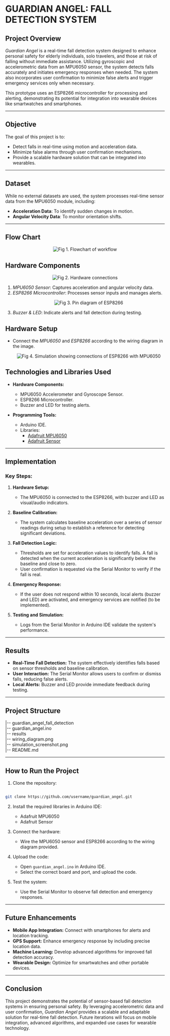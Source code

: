 # GUARDIAN ANGEL: FALL DETECTION SYSTEM

## Project Overview

*Guardian Angel* is a real-time fall detection system designed to enhance personal safety for elderly individuals, solo travelers, and those at risk of falling without immediate assistance. Utilizing gyroscopic and accelerometric data from an MPU6050 sensor, the system detects falls accurately and initiates emergency responses when needed. The system also incorporates user confirmation to minimize false alerts and trigger emergency services only when necessary.

This prototype uses an ESP8266 microcontroller for processing and alerting, demonstrating its potential for integration into wearable devices like smartwatches and smartphones.

---

## Objective

The goal of this project is to:
- Detect falls in real-time using motion and acceleration data.
- Minimize false alarms through user confirmation mechanisms.
- Provide a scalable hardware solution that can be integrated into wearables.

---

## Dataset

While no external datasets are used, the system processes real-time sensor data from the MPU6050 module, including:
- **Acceleration Data**: To identify sudden changes in motion.
- **Angular Velocity Data**: To monitor orientation shifts.

---
## Flow Chart
<p align="center">
  <img src="https://github.com/user-attachments/assets/2a48f8b7-6e63-4496-a02e-8f08e155ddf1" alt="Fig 1. Flowchart of workflow" />
</p>

## Hardware Components
<p align="center">
  <img src="https://github.com/user-attachments/assets/0fbfd0ab-2065-4f45-91f0-fe1697bc022f" alt="Fig 2. Hardware connections" />
</p>

1. *MPU6050 Sensor*: Captures acceleration and angular velocity data.
2. *ESP8266 Microcontroller*: Processes sensor inputs and manages alerts.
    <p align="center">
      <img src="https://github.com/user-attachments/assets/43b4975c-53a3-4647-9de0-d2b1674cacfc" alt="Fig 3. Pin diagram of ESP8266" />
    </p>
4. *Buzzer & LED*: Indicate alerts and fall detection during testing.
   
## Hardware Setup
   - Connect the *MPU6050* and *ESP8266* according to the wiring diagram in the image.

     <p align="center">
      <img src="https://github.com/user-attachments/assets/f28f1f37-8d50-4ee5-80f2-b99b418cc557" alt="Fig 4. Simulation showing connections of ESP8266 with MPU6050" />
     </p>

## Technologies and Libraries Used

- **Hardware Components:**
  - MPU6050 Accelerometer and Gyroscope Sensor.
  - ESP8266 Microcontroller.
  - Buzzer and LED for testing alerts.

- **Programming Tools:**
  - Arduino IDE.
  - Libraries:
    - [Adafruit MPU6050](https://github.com/adafruit/Adafruit_MPU6050)
    - [Adafruit Sensor](https://github.com/adafruit/Adafruit_Sensor)

---

## Implementation

### Key Steps:
1. **Hardware Setup:**
   - The MPU6050 is connected to the ESP8266, with buzzer and LED as visual/audio indicators.

2. **Baseline Calibration:**
   - The system calculates baseline acceleration over a series of sensor readings during setup to establish a reference for detecting significant deviations.

3. **Fall Detection Logic:**
   - Thresholds are set for acceleration values to identify falls. A fall is detected when the current acceleration is significantly below the baseline and close to zero.
   - User confirmation is requested via the Serial Monitor to verify if the fall is real.

4. **Emergency Response:**
   - If the user does not respond within 10 seconds, local alerts (buzzer and LED) are activated, and emergency services are notified (to be implemented).

5. **Testing and Simulation:**
   - Logs from the Serial Monitor in Arduino IDE validate the system's performance.

---

## Results

- **Real-Time Fall Detection:** The system effectively identifies falls based on sensor thresholds and baseline calibration.
- **User Interaction:** The Serial Monitor allows users to confirm or dismiss falls, reducing false alerts.
- **Local Alerts:** Buzzer and LED provide immediate feedback during testing.

---

## Project Structure

|-- guardian_angel_fall_detection\
    |-- guardian_angel.ino\
    |-- results\
        |-- wiring_diagram.png\
        |-- simulation_screenshot.png\
    |-- README.md

---

## How to Run the Project

1. Clone the repository:

```bash

git clone https://github.com/username/guardian_angel.git

```

2. Install the required libraries in Arduino IDE:
   - Adafruit MPU6050
   - Adafruit Sensor

3. Connect the hardware:
   - Wire the MPU6050 sensor and ESP8266 according to the wiring diagram provided.

4. Upload the code:
   - Open `guardian_angel.ino` in Arduino IDE.
   - Select the correct board and port, and upload the code.

5. Test the system:
   - Use the Serial Monitor to observe fall detection and emergency responses.

---

## Future Enhancements

- **Mobile App Integration:** Connect with smartphones for alerts and location tracking.
- **GPS Support:** Enhance emergency response by including precise location data.
- **Machine Learning:** Develop advanced algorithms for improved fall detection accuracy.
- **Wearable Design:** Optimize for smartwatches and other portable devices.

---

## Conclusion

This project demonstrates the potential of sensor-based fall detection systems in ensuring personal safety. By leveraging accelerometric data and user confirmation, *Guardian Angel* provides a scalable and adaptable solution for real-time fall detection. Future iterations will focus on mobile integration, advanced algorithms, and expanded use cases for wearable technology.
